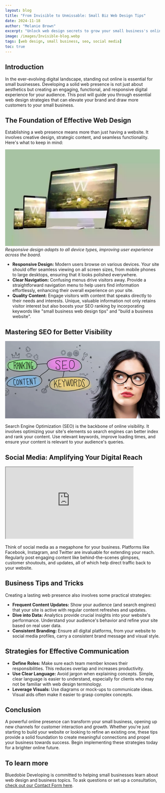 ```yaml
---
layout: blog
title: "From Invisible to Unmissable: Small Biz Web Design Tips"
date: 2024-11-18
author: "Melanie Brown"
excerpt: "Unlock web design secrets to grow your small business's online footprint. Discover actionable steps for success."
image: /images/Invisible-blog.webp
tags: [web design, small business, seo, social media]
toc: true
---
```


## Introduction

In the ever-evolving digital landscape, standing out online is essential for small businesses. Developing a solid web presence is not just about aesthetics but creating an engaging, functional, and responsive digital experience for your audience. This post will guide you through essential web design strategies that can elevate your brand and draw more customers to your small business.

## The Foundation of Effective Web Design

Establishing a web presence means more than just having a website. It involves creative design, strategic content, and seamless functionality. Here's what to keep in mind:

![responsive design](/images/Responsive-web-design-p-1080.webp)
*Responsive design adapts to all device types, improving user experience across the board.*

- **Responsive Design:** Modern users browse on various devices. Your site should offer seamless viewing on all screen sizes, from mobile phones to large desktops, ensuring that it looks polished everywhere.
- **Clear Navigation:** Confusing menus drive visitors away. Provide a straightforward navigation menu to help users find information effortlessly, enhancing their overall experience on your site.
- **Quality Content:** Engage visitors with content that speaks directly to their needs and interests. Unique, valuable information not only retains visitor interest but also boosts your SEO ranking by incorporating keywords like "small business web design tips" and "build a business website".

## Mastering SEO for Better Visibility

![SEO](/images/SEO-article-image.webp)

Search Engine Optimization (SEO) is the backbone of online visibility. It involves optimizing your site's elements so search engines can better index and rank your content. Use relevant keywords, improve loading times, and ensure your content is relevant to your audience's queries.

## Social Media: Amplifying Your Digital Reach

<div class="video-container">
<iframe width="415" height="233" src="https://www.youtube.com/embed/NUKoaPF1h54" title="YouTube video player" allow="accelerometer; autoplay; clipboard-write; encrypted-media; gyroscope; picture-in-picture; web-share" allowfullscreen></iframe>
</div>

Think of social media as a megaphone for your business. Platforms like Facebook, Instagram, and Twitter are invaluable for extending your reach. Regularly post engaging content like behind-the-scenes glimpses, customer shoutouts, and updates, all of which help direct traffic back to your website.

## Business Tips and Tricks

Creating a lasting web presence also involves some practical strategies:

- **Frequent Content Updates:** Show your audience (and search engines) that your site is active with regular content refreshes and updates.
- **Dive into Data:** Analytics provide crucial insights into your website's performance. Understand your audience's behavior and refine your site based on real user data.
- **Consistent Branding:** Ensure all digital platforms, from your website to social media profiles, carry a consistent brand message and visual style.

## Strategies for Effective Communication

- **Define Roles:** Make sure each team member knows their responsibilities. This reduces overlap and increases productivity.
- **Use Clear Language:** Avoid jargon when explaining concepts. Simple, clear language is easier to understand, especially for clients who may not be familiar with web design terminology.
- **Leverage Visuals:** Use diagrams or mock-ups to communicate ideas. Visual aids often make it easier to grasp complex concepts.

## Conclusion

A powerful online presence can transform your small business, opening up new channels for customer interaction and growth. Whether you're just starting to build your website or looking to refine an existing one, these tips provide a solid foundation to create meaningful connections and propel your business towards success. Begin implementing these strategies today for a brighter online future.

## To learn more

Bluedobie Developing is committed to helping small businesses learn about web design and business topics. To ask questions or set up a consultation, [check out our Contact Form here](/contact.html).

